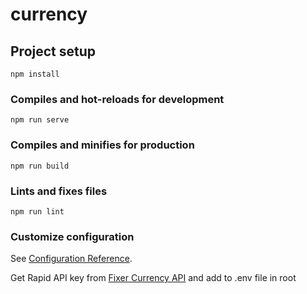# currency

## Project setup
```
npm install
```

### Compiles and hot-reloads for development
```
npm run serve
```

### Compiles and minifies for production
```
npm run build
```

### Lints and fixes files
```
npm run lint
```

### Customize configuration
See [Configuration Reference](https://cli.vuejs.org/config/).

Get Rapid API key from [Fixer Currency API](https://rapidapi.com/fixer/api/fixer-currency) and add to .env file in root